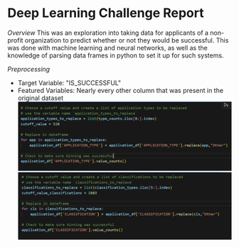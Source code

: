 # Deep Learning Challenge Report


*Overview*
This was an exploration into taking data for applicants of a non-profit organization to predict whether or not they would be successful. This was done with machine learning and neural networks, as well as the knowledge of parsing data frames in python to set it up for such systems.

*Preprocessing*
- Target Variable: "IS_SUCCESSFUL"
- Featured Variables: Nearly every other column that was present in the original dataset
![Alt text](Images/application.png?raw=true)
![Alt text](Images/classification.png?raw=true)
